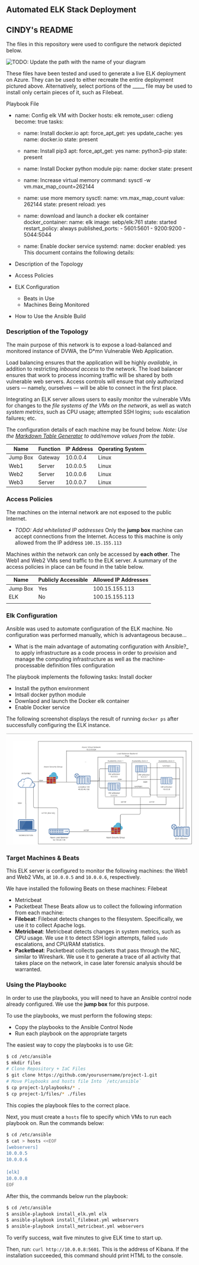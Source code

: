 ## Automated ELK Stack Deployment
## CINDY's README
The files in this repository were used to configure the network depicted below.

![TODO: Update the path with the name of your diagram](Images/diagram_filename.png)

These files have been tested and used to generate a live ELK deployment on Azure. They can be used to either recreate the entire deployment pictured above. Alternatively, select portions of the _____ file may be used to install only certain pieces of it, such as Filebeat.

Playbook File

- name: Config elk VM with Docker
  hosts: elk
  remote_user: cdieng
  become: true
  tasks:

  - name: Install docker.io
    apt:
      force_apt_get: yes
      update_cache: yes
      name: docker.io
      state: present

  - name: Install pip3
    apt:
      force_apt_get: yes
      name: python3-pip
      state: present

  - name: Install Docker python module
    pip:
      name: docker
      state: present

  - name: Increase virtual memory
    command: sysctl -w vm.max_map_count=262144

  - name: use more memory
    sysctl:
      name: vm.max_map_count
      value: 262144
      state: present
      reload: yes

  - name: download and launch a docker elk container
    docker_container:
      name: elk
      image: sebp/elk:761
      state: started
      restart_policy: always
      published_ports:
          - 5601:5601
          - 9200:9200
          - 5044:5044 

  - name: Enable docker service
    systemd:
      name: docker
      enabled: yes
This document contains the following details:
- Description of the Topology
- Access Policies
- ELK Configuration
  - Beats in Use
  - Machines Being Monitored
- How to Use the Ansible Build


### Description of the Topology

The main purpose of this network is to expose a load-balanced and monitored instance of DVWA, the D*mn Vulnerable Web Application.

Load balancing ensures that the application will be highly *available*, in addition to restricting *inbound access* to the network. The load balancer ensures that work to process incoming traffic will be shared by both vulnerable web servers. Access controls will ensure that only authorized users — namely, ourselves — will be able to connect in the first place.


Integrating an ELK server allows users to easily monitor the vulnerable VMs for changes to the *file systems of the VMs on the network*, as well as watch *system metrics*, such as CPU usage; attempted SSH logins; `sudo` escalation failures; etc.

The configuration details of each machine may be found below.
_Note: Use the [Markdown Table Generator](http://www.tablesgenerator.com/markdown_tables) to add/remove values from the table_.

| Name     | Function | IP Address | Operating System |
|----------|----------|------------|------------------|
| Jump Box | Gateway  | 10.0.0.4   | Linux            |
| Web1     | Server   | 10.0.0.5   | Linux            |
| Web2     | Server   | 10.0.0.6   | Linux            |
| Web3     | Server   | 10.0.0.7   | Linux            |

### Access Policies

The machines on the internal network are not exposed to the public Internet. 

- _TODO: Add whitelisted IP addresses_
Only the **jump box** machine can accept connections from the Internet. Access to this machine is only allowed from the IP address `100.15.155.113`


Machines _within_ the network can only be accessed by **each other**. The Web1 and Web2 VMs send traffic to the ELK server.
A summary of the access policies in place can be found in the table below.

| Name     | Publicly Accessible | Allowed IP Addresses |
|----------|---------------------|----------------------|
| Jump Box | Yes                 |   100.15.155.113     |
| ELK      | No                  |   100.15.155.113     |
|          |                     |                      |

### Elk Configuration

Ansible was used to automate configuration of the ELK machine. No configuration was performed manually, which is advantageous because...
- What is the main advantage of automating configuration with Ansible?_
to apply infrastructure as a code process in order to provision and manage the computing infrastructure as well as the machine-processable definition files configuration

The playbook implements the following tasks:
 Install docker 
- Install the python environment
- Intsall docker python module
- Downlaod and launch the Docker elk container
- Enable Docker service

The following screenshot displays the result of running `docker ps` after successfully configuring the ELK instance.

![](diagrams/DIAGRAM.PNG)

### Target Machines & Beats
This ELK server is configured to monitor the following machines:
the Web1 and Web2 VMs, at `10.0.0.5` and `10.0.0.6`, respectively.

We have installed the following Beats on these machines:
 Filebeat
- Metricbeat
- Packetbeat
These Beats allow us to collect the following information from each machine:
- **Filebeat**: Filebeat detects changes to the filesystem. Specifically, we use it to collect Apache logs.
- **Metricbeat**: Metricbeat detects changes in system metrics, such as CPU usage. We use it to detect SSH login attempts, failed `sudo` escalations, and CPU/RAM statistics.
- **Packetbeat**: Packetbeat collects packets that pass through the NIC, similar to Wireshark. We use it to generate a trace of all activity that takes place on the network, in case later forensic analysis should be warranted.

### Using the Playbookc
In order to use the playbooks, you will need to have an Ansible control node already configured. We use the **jump box** for this purpose.

To use the playbooks, we must perform the following steps:
- Copy the playbooks to the Ansible Control Node
- Run each playbook on the appropriate targets

The easiest way to copy the playbooks is to use Git:

```bash
$ cd /etc/ansible
$ mkdir files
# Clone Repository + IaC Files
$ git clone https://github.com/yourusername/project-1.git
# Move Playbooks and hosts file Into `/etc/ansible`
$ cp project-1/playbooks/* .
$ cp project-1/files/* ./files
```

This copies the playbook files to the correct place.

Next, you must create a `hosts` file to specify which VMs to run each playbook on. Run the commands below:

```bash
$ cd /etc/ansible
$ cat > hosts <<EOF
[webservers]
10.0.0.5
10.0.0.6

[elk]
10.0.0.8
EOF
```

After this, the commands below run the playbook:

 ```bash
 $ cd /etc/ansible
 $ ansible-playbook install_elk.yml elk
 $ ansible-playbook install_filebeat.yml webservers
 $ ansible-playbook install_metricbeat.yml webservers
 ```

To verify success, wait five minutes to give ELK time to start up. 

Then, run: `curl http://10.0.0.8:5601`. This is the address of Kibana. If the installation succeeded, this command should print HTML to the console.